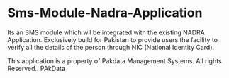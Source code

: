 # Sms-Module-Nadra-Application
Its an SMS module which wil be integrated with the existing NADRA Application. Exclusively build for Pakistan to provide users the facility to verify all the details of the person through NIC (National Identity Card). 

This application is a property of Pakdata Management Systems.
All rights Reserved..
PAkData
